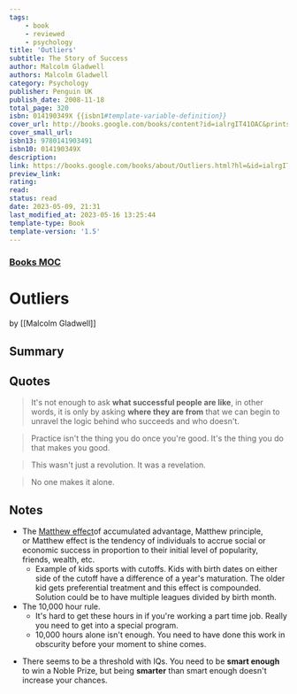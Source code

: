 ```yaml
---
tags:
    - book
    - reviewed
    - psychology
title: 'Outliers'
subtitle: The Story of Success
author: Malcolm Gladwell
authors: Malcolm Gladwell
category: Psychology
publisher: Penguin UK
publish_date: 2008-11-18
total_page: 320
isbn: 014190349X {{isbn1#template-variable-definition}}
cover_url: http://books.google.com/books/content?id=ialrgIT41OAC&printsec=frontcover&img=1&zoom=1&edge=curl&source=gbs_api
cover_small_url:
isbn13: 9780141903491
isbn10: 014190349X
description:
link: https://books.google.com/books/about/Outliers.html?hl=&id=ialrgIT41OAC
preview_link:
rating:
read:
status: read
date: 2023-05-09, 21:31
last_modified_at: 2023-05-16 13:25:44
template-type: Book
template-version: '1.5'
---
```


### [Books MOC](Books%20MOC.md)

# Outliers

by [[Malcolm Gladwell]]

## Summary

<!--The Book in 3 Sentences. No more than a couple paragraphs summarizing this BOOK -->

## Quotes

> It's not enough to ask **what successful people are like**, in other words, it is only by asking **where they are from** that we can begin to unravel the logic behind who succeeds and who doesn't.

> Practice isn't the thing you do once you're good. It's the thing you do that makes you good.

> This wasn't just a revolution. It was a revelation.

> No one makes it alone.

## Notes

-   The [Matthew effect](https://en.wikipedia.org/wiki/Matthew_effect?wprov=sfti1)of accumulated advantage, Matthew principle, or Matthew effect is the tendency of individuals to accrue social or economic success in proportion to their initial level of popularity, friends, wealth, etc.
    -   Example of kids sports with cutoffs. Kids with birth dates on either side of the cutoff have a difference of a year's maturation. The older kid gets preferential treatment and this effect is compounded. Solution could be to have multiple leagues divided by birth month.
-   The 10,000 hour rule.
    -   It's hard to get these hours in if you're working a part time job. Really you need to get into a special program.
    -   10,000 hours alone isn't enough. You need to have done this work in obscurity before your moment to shine comes.

*   There seems to be a threshold with IQs. You need to be **smart enough** to win a Noble Prize, but being **smarter** than smart enough doesn't increase your chances.
